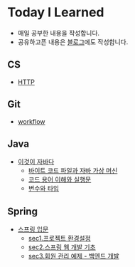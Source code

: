 # Today I Learned
- 매일 공부한 내용을 작성합니다.
- 공유하고픈 내용은 [블로그](https://velog.io/@tiger)에도 작성합니다.

## CS
- [HTTP](https://github.com/seoyun-dev/TIL/blob/main/CS/HTTP.md)

## Git
- [workflow](https://github.com/seoyun-dev/TIL/blob/main/Git/workflow.md)

## Java
- [이것이 자바다](https://github.com/seoyun-dev/TIL/tree/main/Java/%EC%9D%B4%EA%B2%83%EC%9D%B4_%EC%9E%90%EB%B0%94%EB%8B%A4)  
  - [바이트 코드 파일과 자바 가상 머신](https://github.com/seoyun-dev/TIL/blob/main/Java/%EC%9D%B4%EA%B2%83%EC%9D%B4_%EC%9E%90%EB%B0%94%EB%8B%A4/md/1.5.%EB%B0%94%EC%9D%B4%ED%8A%B8%EC%BD%94%EB%93%9C_%ED%8C%8C%EC%9D%BC%EA%B3%BC_%EC%9E%90%EB%B0%94_%EA%B0%80%EC%83%81_%EB%A8%B8%EC%8B%A0.md)
  - [코드 용어 이해와 실행문](https://github.com/seoyun-dev/TIL/blob/main/Java/%EC%9D%B4%EA%B2%83%EC%9D%B4_%EC%9E%90%EB%B0%94%EB%8B%A4/md/1.10%2C11%2C12.%EC%BD%94%EB%93%9C_%EC%9A%A9%EC%96%B4_%EC%9D%B4%ED%95%B4_%EC%A3%BC%EC%84%9D_%EC%8B%A4%ED%96%89%EB%AC%B8.md)
  - [변수와 타입](https://github.com/seoyun-dev/TIL/blob/main/Java/%EC%9D%B4%EA%B2%83%EC%9D%B4_%EC%9E%90%EB%B0%94%EB%8B%A4/md/2.%EB%B3%80%EC%88%98%EC%99%80%20%ED%83%80%EC%9E%85.md)

## Spring
- [스프링 입문](https://github.com/seoyun-dev/TIL/tree/main/Spring/%EC%8A%A4%ED%94%84%EB%A7%81_%EC%9E%85%EB%AC%B8)
  - [sec1.프로젝트 환경설정](https://github.com/seoyun-dev/TIL/blob/main/Spring/%EC%8A%A4%ED%94%84%EB%A7%81_%EC%9E%85%EB%AC%B8/sec1_%ED%94%84%EB%A1%9C%EC%A0%9D%ED%8A%B8_%ED%99%98%EA%B2%BD%EC%84%A4%EC%A0%95.md)
  - [sec2.스프링 웹  개발 기초](https://github.com/seoyun-dev/TIL/blob/main/Spring/%EC%8A%A4%ED%94%84%EB%A7%81_%EC%9E%85%EB%AC%B8/sec2_%EC%8A%A4%ED%94%84%EB%A7%81_%EC%9B%B9_%EA%B0%9C%EB%B0%9C_%EA%B8%B0%EC%B4%88.md)
  - [sec3.회원 관리 예제 - 백엔드 개발](https://github.com/seoyun-dev/TIL/blob/main/Spring/%EC%8A%A4%ED%94%84%EB%A7%81_%EC%9E%85%EB%AC%B8/sec3%20%ED%9A%8C%EC%9B%90_%EA%B4%80%EB%A6%AC_%EC%98%88%EC%A0%9C-%EB%B0%B1%EC%97%94%EB%93%9C_%EA%B0%9C%EB%B0%9C.md)
